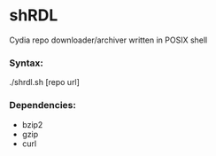 # shRDL
Cydia repo downloader/archiver written in POSIX shell

### Syntax:
./shrdl.sh [repo url]

### Dependencies:
- bzip2
- gzip
- curl
